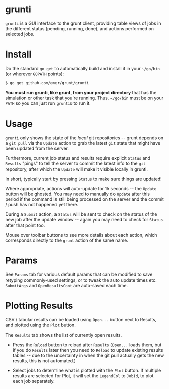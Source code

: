 # grunti

`grunti` is a GUI interface to the grunt client, providing table views of jobs in the different status (pending, running, done), and actions performed on selected jobs.

# Install

Do the standard `go get` to automatically build and install it in your `~/go/bin` (or wherever `GOPATH` points):

```sh
$ go get github.com/emer/grunt/grunti
```

**You must run grunti, like grunt, from your project directory** that has the simulation or other task that you're running.  Thus, `~/go/bin` must be on your `PATH` so you can just run `grunti&` to run it.

# Usage

`grunti` only shows the state of the *local* git repositories -- grunt depends on a `git pull` via the `Update` action to grab the latest `git` state that might have been updated from the server.

Furthermore, current job status and results require explicit `Status` and `Results` "pings" to tell the server to commit the latest info to the `git` repository, after which the `Update` will make it visible locally in grunti.

In short, typically start by pressing `Status` to make sure things are updated!

Where appropriate, actions will auto-update for 15 seconds -- the `Update` button will be ghosted.  You may need to manually do `Update` after this period if the command is still being processed on the server and the commit / push has not happened yet there.

During a `Submit` action, a `Status` will be sent to check on the status of the new job after the update window -- again you may need to check for `Status` after that point too.

Mouse over toolbar buttons to see more details about each action, which corresponds directly to the `grunt` action of the same name.

# Params

See `Params` tab for various default params that can be modified to save retyping commonly-used settings, or to tweak the auto update times etc.  `SubmitArgs` and `OpenResultsCont` are auto-saved each time.

# Plotting Results

CSV / tabular results can be loaded using `Open...` button next to Results, and plotted using the `Plot` button. 

The `Results` tab shows the list of currently open results.

* Press the `Reload` button to reload after `Results` (`Open...` loads them, but if you do `Results` later then you need to `Reload` to update existing results tables -- due to the uncertainty in when the git pull actually gets the new results, this is not automated.)

* Select jobs to determine what is plotted with the `Plot` button.  If multiple results are selected for Plot, it will set the `LegendCol` to `JobId`, to plot each job separately.




